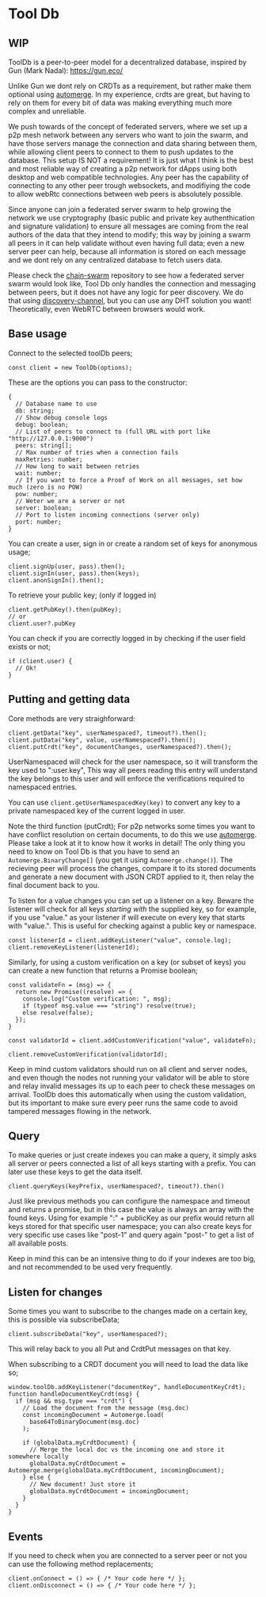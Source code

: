 # Tool Db

## WIP

ToolDb is a peer-to-peer model for a decentralized database, inspired by Gun (Mark Nadal): https://gun.eco/

Unlike Gun we dont rely on CRDTs as a requirement, but rather make them optional using [automerge](https://github.com/automerge/automerge). In my experience, crdts are great, but having to rely on them for every bit of data was making everything much more complex and unreliable.

We push towards of the concept of federated servers, where we set up a p2p mesh network between any servers who want to join the swarm, and have those servers manage the connection and data sharing between them, while allowing client peers to connect to them to push updates to the database.
This setup IS NOT a requirement! It is just what I think is the best and most reliable way of creating a p2p network for dApps using both desktop and web compatible technologies. Any peer has the capability of connecting to any other peer trough websockets, and modifiying the code to allow webRtc connections between web peers is absolutely possible.

Since anyone can join a federated server swarm to help growing the network we use cryptography (basic public and private key authenthication and signature validation) to ensure all messages are coming from the real authors of the data that they intend to modify; this way by joining a swarm all peers in it can help validate without even having full data; even a new server peer can help, because all information is stored on each message and we dont rely on any centralized database to fetch users data.

Please check the [chain-swarm](https://github.com/Manuel-777/chain-swarm) repository to see how a federated server swarm would look like, Tool Db only handles the connection and messaging between peers, but it does not have any logic for peer discovery.
We do that using [discovery-channel](https://www.npmjs.com/package/discovery-channel), but you can use any DHT solution you want! Theoretically, even WebRTC between browsers would work.

## Base usage
Connect to the selected toolDb peers;
```
const client = new ToolDb(options);
```

These are the options you can pass to the constructor:
```
{
  // Database name to use
  db: string;
  // Show debug console logs
  debug: boolean;
  // List of peers to connect to (full URL with port like "http://127.0.0.1:9000")
  peers: string[];
  // Max number of tries when a connection fails
  maxRetries: number;
  // How long to wait between retries
  wait: number;
  // If you want to force a Proof of Work on all messages, set how much (zero is no POW)
  pow: number;
  // Weter we are a server or not
  server: boolean;
  // Port to listen incoming connections (server only)
  port: number;
}
```

You can create a user, sign in or create a random set of keys for anonymous usage;
```
client.signUp(user, pass).then();
client.signIn(user, pass).then(keys);
client.anonSignIn().then();
```

To retrieve your public key; (only if logged in)
```
client.getPubKey().then(pubKey);
// or
client.user?.pubKey
```

You can check if you are correctly logged in by checking if the user field exists or not;
```
if (client.user) {
  // Ok!
}
```

## Putting and getting data

Core methods are very straighforward:
```
client.getData("key", userNamespaced?, timeout?).then();
client.putData("key", value, userNamespaced?).then();
client.putCrdt("key", documentChanges, userNamespaced?).then();
```
UserNamespaced will check for the user namespace, so it will transform the key used to ":user.key", This way all peers reading this entry will understand the key belongs to this user and will enforce the verifications required to namespaced entries.

You can use `client.getUserNamespacedKey(key)` to convert any key to a private namespaced key of the current logged in user.

Note the third function (putCrdt); For p2p networks some times you want to have conflict resolution on certain documents, to do this we use [automerge](https://github.com/automerge/automerge). Please take a look at it to know how it works in detail! The only thing you need to know on Tool Db is that you have to send an `Automerge.BinaryChange[]` (you get it using `Automerge.change()`). The recieving peer will process the changes, compare it to its stored documents and generate a new document with JSON CRDT applied to it, then relay the final document back to you.

To listen for a value changes you can set up a listener on a key. Beware the listener will check for all keys *starting with* the supplied key, so for example, if you use "value." as your listener if will execute on every key that starts with "value.". This is useful for checking against a public key or namespace.
```
const listenerId = client.addKeyListener("value", console.log);
client.removeKeyListener(listenerId);
```

Similarly, for using a custom verification on a key (or subset of keys) you can create a new function that returns a Promise boolean;
```
const validateFn = (msg) => {
  return new Promise((resolve) => {
    console.log("Custom verification: ", msg);
    if (typeof msg.value === "string") resolve(true);
    else resolve(false);
  });
}

const validatorId = client.addCustomVerification("value", validateFn);

client.removeCustomVerification(validatorId);
```

Keep in mind custom validators should run on all client and server nodes, and even though the nodes not running your validator will be able to store and relay invalid messages its up to each peer to check these messages on arrival. ToolDb does this automatically when using the custom validation, but its important to make sure every peer runs the same code to avoid tampered messages flowing in the network.

## Query

To make queries or just create indexes you can make a query, it simply asks all server or peers connected a list of all keys starting with a prefix. You can later use these keys to get the data itself.

```
client.queryKeys(keyPrefix, userNamespaced?, timeout?).then()
```

Just like previous methods you can configure the namespace and timeout and returns a promise, but in this case the value is always an array with the found keys.
Using for example ":" + publicKey as our prefix would return all keys stored for that specific user namespace; you can also create keys for very specific use cases like "post-1" and query again "post-" to get a list of all available posts.

Keep in mind this can be an intensive thing to do if your indexes are too big, and not recommended to be used very frequently.


## Listen for changes

Some times you want to subscribe to the changes made on a certain key, this is possible via subscribeData;
```
client.subscribeData("key", userNamespaced?);
```

This will relay back to you all Put and CrdtPut messages on that key.

When subscribing to a CRDT document you will need to load the data like so;
```
window.toolDb.addKeyListener("documentKey", handleDocumentKeyCrdt);
function handleDocumentKeyCrdt(msg) {
  if (msg && msg.type === "crdt") {
    // Load the document from the message (msg.doc)
    const incomingDocument = Automerge.load(
      base64ToBinaryDocument(msg.doc)
    );

    if (globalData.myCrdtDocument) {
      // Merge the local doc vs the incoming one and store it somewhere locally
      globalData.myCrdtDocument = Automerge.merge(globalData.myCrdtDocument, incomingDocument);
    } else {
      // New document! Just store it
      globalData.myCrdtDocument = incomingDocument;
    }
  }
}
```

## Events

If you need to check when you are connected to a server peer or not you can use the following method replacements;
```
client.onConnect = () => { /* Your code here */ };
client.onDisconnect = () => { /* Your code here */ };
```
